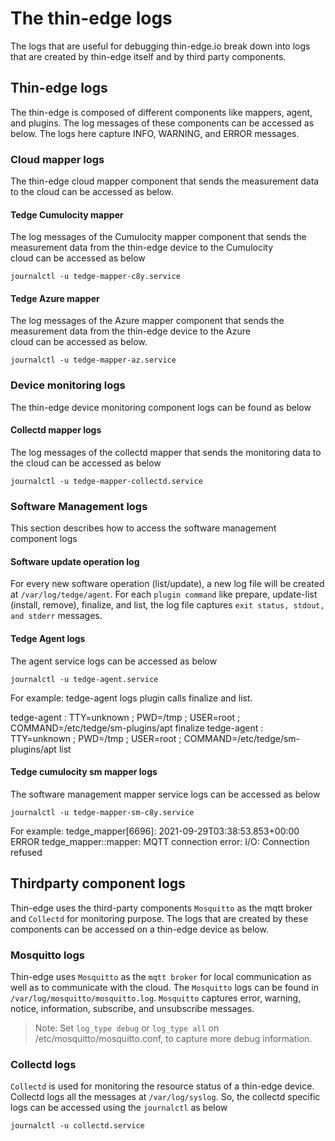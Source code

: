 # The thin-edge logs
The logs that are useful for debugging thin-edge.io break down into logs that are created by thin-edge itself and by third party components.

## Thin-edge logs
The thin-edge is composed of different components like mappers, agent, and plugins. The log messages of these components can be accessed as below.
The logs here capture INFO, WARNING, and ERROR messages.

### Cloud mapper logs
The thin-edge cloud mapper component that sends the measurement data to the cloud can be accessed as below.

#### Tedge Cumulocity mapper
The log messages of the Cumulocity mapper component that sends the measurement data from the thin-edge device to the Cumulocity
cloud can be accessed as below

`journalctl -u tedge-mapper-c8y.service`

#### Tedge Azure mapper
The log messages of the Azure mapper component that sends the measurement data from the thin-edge device to the Azure
cloud can be accessed as below.

`journalctl -u tedge-mapper-az.service`

### Device monitoring logs
The thin-edge device monitoring component logs can be found as below

#### Collectd mapper logs
The log messages of the collectd mapper that sends the monitoring data to the cloud can be accessed as below

`journalctl -u tedge-mapper-collectd.service`

### Software Management logs
This section describes how to access the software management component logs

#### Software update operation log
For every new software operation (list/update), a new log file will be created at `/var/log/tedge/agent`.
For each `plugin command` like prepare, update-list (install, remove), finalize, and list,
the log file captures `exit status, stdout, and stderr` messages.

#### Tedge Agent logs
The agent service logs can be accessed as below

`journalctl -u tedge-agent.service`

For example: tedge-agent logs plugin calls finalize and list.

tedge-agent : TTY=unknown ; PWD=/tmp ; USER=root ; COMMAND=/etc/tedge/sm-plugins/apt finalize
tedge-agent : TTY=unknown ; PWD=/tmp ; USER=root ; COMMAND=/etc/tedge/sm-plugins/apt list

#### Tedge cumulocity sm mapper logs
The software management mapper service logs can be accessed as below

`journalctl -u tedge-mapper-sm-c8y.service`

For example: tedge_mapper[6696]: 2021-09-29T03:38:53.853+00:00 ERROR tedge_mapper::mapper: MQTT connection error: I/O: Connection refused

## Thirdparty component logs
Thin-edge uses the third-party components `Mosquitto` as the mqtt broker and `Collectd` for monitoring purpose.
The logs that are created by these components can be accessed on a thin-edge device as below.

### Mosquitto logs
Thin-edge uses `Mosquitto` as the `mqtt broker` for local communication as well as to communicate with the cloud.
The `Mosquitto` logs can be found in `/var/log/mosquitto/mosquitto.log`.
`Mosquitto` captures error, warning, notice, information, subscribe, and unsubscribe messages.

> Note: Set `log_type debug` or `log_type all` on /etc/mosquitto/mosquitto.conf, to capture more debug information.

### Collectd logs
`Collectd` is used for monitoring the resource status of a thin-edge device.
Collectd logs all the messages at `/var/log/syslog`.
So, the collectd specific logs can be accessed using the `journalctl` as below

`journalctl -u collectd.service`
